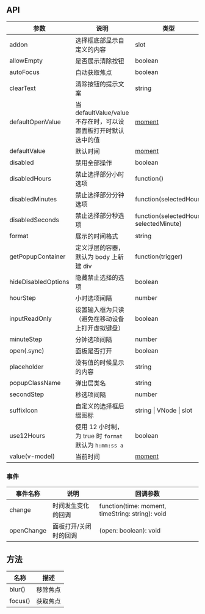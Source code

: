 
## API

| 参数 | 说明 | 类型 | 默认值 |
| --- | --- | --- | --- |
| addon | 选择框底部显示自定义的内容 | slot | 无 |
| allowEmpty | 是否展示清除按钮 | boolean | true |
| autoFocus | 自动获取焦点 | boolean | false |
| clearText | 清除按钮的提示文案 | string | clear |
| defaultOpenValue | 当 defaultValue/value 不存在时，可以设置面板打开时默认选中的值 | [moment](http://momentjs.com/) | moment() |
| defaultValue | 默认时间 | [moment](http://momentjs.com/) | 无 |
| disabled | 禁用全部操作 | boolean | false |
| disabledHours | 禁止选择部分小时选项 | function() | 无 |
| disabledMinutes | 禁止选择部分分钟选项 | function(selectedHour) | 无 |
| disabledSeconds | 禁止选择部分秒选项 | function(selectedHour, selectedMinute) | 无 |
| format | 展示的时间格式 | string | "HH:mm:ss" |
| getPopupContainer | 定义浮层的容器，默认为 body 上新建 div | function(trigger) | 无 |
| hideDisabledOptions | 隐藏禁止选择的选项 | boolean | false |
| hourStep | 小时选项间隔 | number | 1 |
| inputReadOnly | 设置输入框为只读（避免在移动设备上打开虚拟键盘）| boolean | false |
| minuteStep | 分钟选项间隔 | number | 1 |
| open(.sync) | 面板是否打开 | boolean | false |
| placeholder | 没有值的时候显示的内容 | string | "请选择时间" |
| popupClassName | 弹出层类名 | string | '' |
| secondStep | 秒选项间隔 | number | 1 |
| suffixIcon | 自定义的选择框后缀图标 | string \| VNode \| slot | - |
| use12Hours | 使用 12 小时制，为 true 时 `format` 默认为 `h:mm:ss a` | boolean | false |
| value(v-model) | 当前时间 | [moment](http://momentjs.com/) | 无 |

### 事件
| 事件名称 | 说明 | 回调参数 |
| --- | --- | --- |
| change | 时间发生变化的回调 | function(time: moment, timeString: string): void |
| openChange | 面板打开/关闭时的回调 | (open: boolean): void |

## 方法

| 名称 | 描述 |
| --- | --- |
| blur() | 移除焦点 |
| focus() | 获取焦点 |
